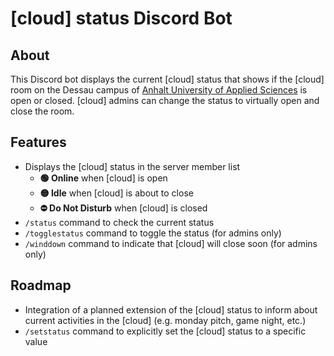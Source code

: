 # [cloud] status Discord Bot

## About

This Discord bot displays the current [cloud] status that shows if the [cloud] room on the Dessau campus of [Anhalt University of Applied Sciences](https://hs-anhalt.de/en) is open or closed. [cloud] admins can change the status to virtually open and close the room.

## Features

- Displays the [cloud] status in the server member list
  - **🟢 Online** when [cloud] is open
  - **🟡 Idle** when [cloud] is about to close
  - **⛔️ Do Not Disturb** when [cloud] is closed
- `/status` command to check the current status
- `/togglestatus` command to toggle the status (for admins only)
- `/winddown` command to indicate that [cloud] will close soon (for admins only)

## Roadmap

- Integration of a planned extension of the [cloud] status to inform about current activities in the [cloud] (e.g. monday pitch, game night, etc.)
- `/setstatus` command to explicitly set the [cloud] status to a specific value
